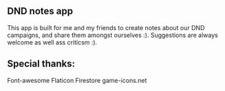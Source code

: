 ## DND notes app

This app is built for me and my friends to create notes about our DND campaigns, and share them amongst ourselves :).
Suggestions are always welcome as well ass criticsm :).

## Special thanks:

Font-awesome
Flaticon
Firestore
game-icons.net

